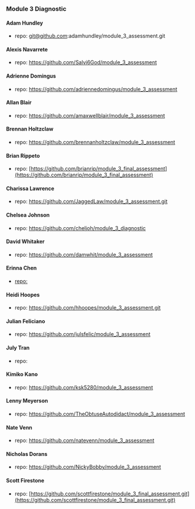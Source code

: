 ### Module 3 Diagnostic

#### Adam Hundley
  * repo: git@github.com:adamhundley/module_3_assessment.git

#### Alexis Navarrete
  * repo: https://github.com/Salvi6God/module_3_assessment

#### Adrienne Domingus
  * repo: https://github.com/adriennedomingus/module_3_assessment

#### Allan Blair
  * repo: https://github.com/amaxwellblair/module_3_assessment

#### Brennan Holtzclaw
  * repo: https://github.com/brennanholtzclaw/module_3_assessment

#### Brian Rippeto
  * repo: [https://github.com/brianrip/module_3_final_assessment](https://github.com/brianrip/module_3_final_assessment)

#### Charissa Lawrence
  * repo: https://github.com/JaggedLaw/module_3_assessment.git

#### Chelsea Johnson
  * repo: https://github.com/cheljoh/module_3_diagnostic

#### David Whitaker
  * repo: https://github.com/damwhit/module_3_assessment

#### Erinna Chen
  * [repo:](https://github.com/erinnachen/module_3_assessment)

#### Heidi Hoopes
  * repo: https://github.com/hhoopes/module_3_assessment.git

#### Julian Feliciano
  * repo: https://github.com/julsfelic/module_3_assessment

#### July Tran
  * repo:

#### Kimiko Kano
  * repo: https://github.com/ksk5280/module_3_assessment

#### Lenny Meyerson
  * repo: https://github.com/TheObtuseAutodidact/module_3_assessment

#### Nate Venn
  * repo: https://github.com/natevenn/module_3_assessment

#### Nicholas Dorans
  * repo: https://github.com/NickyBobby/module_3_assessment

#### Scott Firestone
  * repo: [https://github.com/scottfirestone/module_3_final_assessment.git](https://github.com/scottfirestone/module_3_final_assessment.git)
